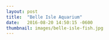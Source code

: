 ```yaml
---
layout: post
title:  "Belle Isle Aquarium"
date:   2016-08-20 14:50:15 -0600
thumbnail: images/belle-isle-fish.jpg
---
```

